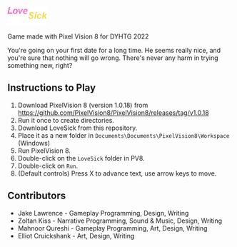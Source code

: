 ![LoveSick](Sprites/logo.png)


Game made with Pixel Vision 8 for DYHTG 2022

You're going on your first date for a long time. He seems really nice, and you're sure that nothing will go wrong. There's never any harm in trying something new, right?

## Instructions to Play
1. Download PixelVision 8 (version 1.0.18) from https://github.com/PixelVision8/PixelVision8/releases/tag/v1.0.18
2. Run it once to create directories.
3. Download LoveSick from this repository.
4. Place it as a new folder in `Documents\Documents\PixelVision8\Workspace` (Windows)
5. Run PixelVision 8.
6. Double-click on the `LoveSick` folder in PV8.
7. Double-click on `Run`.
8. (Default controls) Press X to advance text, use arrow keys to move.

## Contributors
 * Jake Lawrence - Gameplay Programming, Design, Writing
 * Zoltan Kiss - Narrative Programming, Sound & Music, Design, Writing
 * Mahnoor Qureshi - Gameplay Programming, Art, Design, Writing
 * Elliot Cruickshank - Art, Design, Writing
